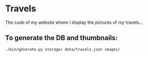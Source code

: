 # Travels

The code of my website where I display the pictures of my travels...

## To generate the DB and thumbnails:

```
./bin/generate.py storage/ data/travels.json images/
```
